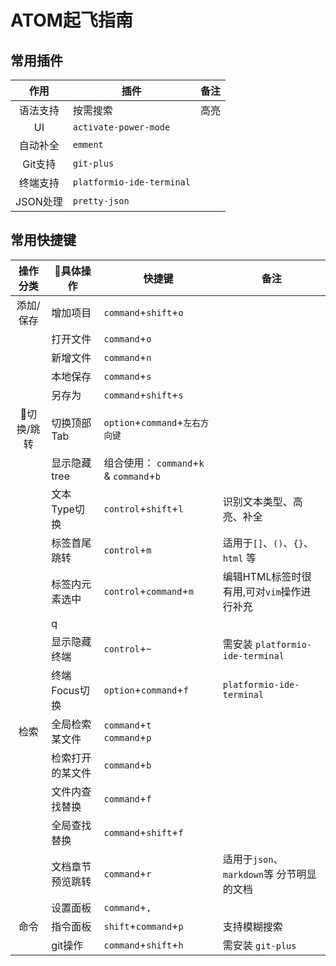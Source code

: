 # ATOM起飞指南

## 常用插件

| 作用 | 插件 | 备注 |
|:-:|-|-|
| 语法支持 | 按需搜索 | 高亮 |
| UI | `activate-power-mode` | |
| 自动补全 | `emment` | |
| Git支持 | `git-plus` | |
| 终端支持 | `platformio-ide-terminal` | |
| JSON处理 | `pretty-json` | |


## 常用快捷键

| 操作分类 | 具体操作 | 快捷键 | 备注 |
|:-:|-|-|-|
| 添加/保存 | 增加项目 | `command`+`shift`+`o` |
| | 打开文件 | `command`+`o` |
| | 新增文件 | `command`+`n` |
| | 本地保存 | `command`+`s` |
| | 另存为 | `command`+`shift`+`s` |
| 切换/跳转 | 切换顶部Tab | `option`+`command`+`左右方向键` |
| | 显示隐藏tree | 组合使用： `command`+`k` & `command`+`b` |
| | 文本Type切换 | `control`+`shift`+`l` | 识别文本类型、高亮、补全 |
| | 标签首尾跳转 | `control`+`m` | 适用于`[]`、`()`、`{}`、`html` 等 |
| | 标签内元素选中 | `control`+`command`+`m` | 编辑HTML标签时很有用,可对`vim`操作进行补充 |
| | q
| | 显示隐藏终端 | `control`+`~` | 需安装 `platformio-ide-terminal`  |
| | 终端Focus切换 | `option`+`command`+`f` | `platformio-ide-terminal` |
| 检索 | 全局检索某文件 | `command`+`t` <br/> `command`+`p` |
| | 检索打开的某文件 | `command`+`b` |
| | 文件内查找替换 | `command`+`f` |
| | 全局查找替换 | `command`+`shift`+`f` |
| | 文档章节预览跳转 | `command`+`r` | 适用于`json`、`markdown`等 分节明显的文档
| | 设置面板 | `command`+`,` |
| 命令 | 指令面板 | `shift`+`command`+`p` | 支持模糊搜索 |
| | git操作 | `command`+`shift`+`h` | 需安装 `git-plus` |
